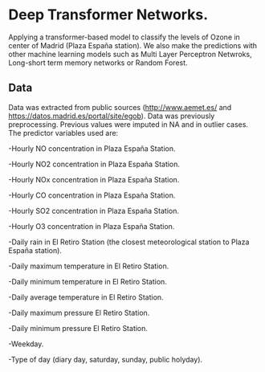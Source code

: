# Deep Transformer Networks. 
Applying a transformer-based model to classify the levels of Ozone in center of Madrid (Plaza España station). We also make the predictions with other machine learning models such as Multi Layer Perceptron Netwroks, Long-short term memory networks or Random Forest. 

## Data
Data was extracted from public sources (http://www.aemet.es/ and https://datos.madrid.es/portal/site/egob). Data was previously preprocessing. Previous values were imputed in NA and in outlier cases.
The predictor variables used are:

-Hourly NO concentration in Plaza España Station. 

-Hourly NO2 concentration in Plaza España Station. 

-Hourly NOx concentration in Plaza España Station. 

-Hourly CO concentration in Plaza España Station. 

-Hourly SO2 concentration in Plaza España Station. 

-Hourly O3 concentration in Plaza España Station. 

-Daily rain in El Retiro Station (the closest meteorological station to Plaza España station). 

-Daily maximum temperature in El Retiro Station. 

-Daily minimum temperature in El Retiro Station. 

-Daily average temperature in El Retiro Station. 

-Daily maximum pressure El Retiro Station. 

-Daily minimum pressure El Retiro Station. 

-Weekday.

-Type of day (diary day, saturday, sunday, public holyday). 
